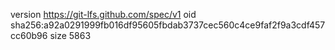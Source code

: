 version https://git-lfs.github.com/spec/v1
oid sha256:a92a0291999fb016df95605fbdab3737cec560c4ce9faf2f9a3cdf457cc60b96
size 5863
